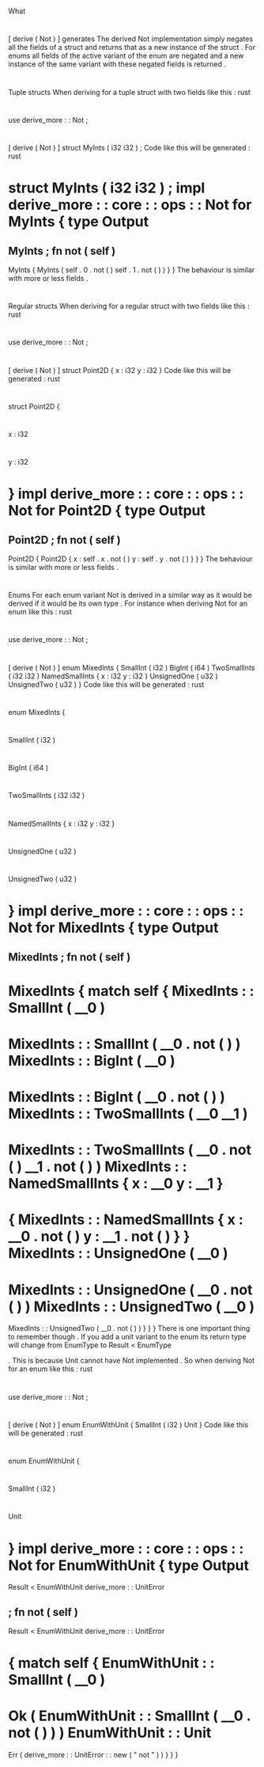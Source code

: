 #
What
#
[
derive
(
Not
)
]
generates
The
derived
Not
implementation
simply
negates
all
the
fields
of
a
struct
and
returns
that
as
a
new
instance
of
the
struct
.
For
enums
all
fields
of
the
active
variant
of
the
enum
are
negated
and
a
new
instance
of
the
same
variant
with
these
negated
fields
is
returned
.
#
#
Tuple
structs
When
deriving
for
a
tuple
struct
with
two
fields
like
this
:
rust
#
use
derive_more
:
:
Not
;
#
#
[
derive
(
Not
)
]
struct
MyInts
(
i32
i32
)
;
Code
like
this
will
be
generated
:
rust
#
struct
MyInts
(
i32
i32
)
;
impl
derive_more
:
:
core
:
:
ops
:
:
Not
for
MyInts
{
type
Output
=
MyInts
;
fn
not
(
self
)
-
>
MyInts
{
MyInts
(
self
.
0
.
not
(
)
self
.
1
.
not
(
)
)
}
}
The
behaviour
is
similar
with
more
or
less
fields
.
#
#
Regular
structs
When
deriving
for
a
regular
struct
with
two
fields
like
this
:
rust
#
use
derive_more
:
:
Not
;
#
#
[
derive
(
Not
)
]
struct
Point2D
{
x
:
i32
y
:
i32
}
Code
like
this
will
be
generated
:
rust
#
struct
Point2D
{
#
x
:
i32
#
y
:
i32
#
}
impl
derive_more
:
:
core
:
:
ops
:
:
Not
for
Point2D
{
type
Output
=
Point2D
;
fn
not
(
self
)
-
>
Point2D
{
Point2D
{
x
:
self
.
x
.
not
(
)
y
:
self
.
y
.
not
(
)
}
}
}
The
behaviour
is
similar
with
more
or
less
fields
.
#
#
Enums
For
each
enum
variant
Not
is
derived
in
a
similar
way
as
it
would
be
derived
if
it
would
be
its
own
type
.
For
instance
when
deriving
Not
for
an
enum
like
this
:
rust
#
use
derive_more
:
:
Not
;
#
#
[
derive
(
Not
)
]
enum
MixedInts
{
SmallInt
(
i32
)
BigInt
(
i64
)
TwoSmallInts
(
i32
i32
)
NamedSmallInts
{
x
:
i32
y
:
i32
}
UnsignedOne
(
u32
)
UnsignedTwo
(
u32
)
}
Code
like
this
will
be
generated
:
rust
#
enum
MixedInts
{
#
SmallInt
(
i32
)
#
BigInt
(
i64
)
#
TwoSmallInts
(
i32
i32
)
#
NamedSmallInts
{
x
:
i32
y
:
i32
}
#
UnsignedOne
(
u32
)
#
UnsignedTwo
(
u32
)
#
}
impl
derive_more
:
:
core
:
:
ops
:
:
Not
for
MixedInts
{
type
Output
=
MixedInts
;
fn
not
(
self
)
-
>
MixedInts
{
match
self
{
MixedInts
:
:
SmallInt
(
__0
)
=
>
MixedInts
:
:
SmallInt
(
__0
.
not
(
)
)
MixedInts
:
:
BigInt
(
__0
)
=
>
MixedInts
:
:
BigInt
(
__0
.
not
(
)
)
MixedInts
:
:
TwoSmallInts
(
__0
__1
)
=
>
MixedInts
:
:
TwoSmallInts
(
__0
.
not
(
)
__1
.
not
(
)
)
MixedInts
:
:
NamedSmallInts
{
x
:
__0
y
:
__1
}
=
>
{
MixedInts
:
:
NamedSmallInts
{
x
:
__0
.
not
(
)
y
:
__1
.
not
(
)
}
}
MixedInts
:
:
UnsignedOne
(
__0
)
=
>
MixedInts
:
:
UnsignedOne
(
__0
.
not
(
)
)
MixedInts
:
:
UnsignedTwo
(
__0
)
=
>
MixedInts
:
:
UnsignedTwo
(
__0
.
not
(
)
)
}
}
}
There
is
one
important
thing
to
remember
though
.
If
you
add
a
unit
variant
to
the
enum
its
return
type
will
change
from
EnumType
to
Result
<
EnumType
>
.
This
is
because
Unit
cannot
have
Not
implemented
.
So
when
deriving
Not
for
an
enum
like
this
:
rust
#
use
derive_more
:
:
Not
;
#
#
[
derive
(
Not
)
]
enum
EnumWithUnit
{
SmallInt
(
i32
)
Unit
}
Code
like
this
will
be
generated
:
rust
#
enum
EnumWithUnit
{
#
SmallInt
(
i32
)
#
Unit
#
}
impl
derive_more
:
:
core
:
:
ops
:
:
Not
for
EnumWithUnit
{
type
Output
=
Result
<
EnumWithUnit
derive_more
:
:
UnitError
>
;
fn
not
(
self
)
-
>
Result
<
EnumWithUnit
derive_more
:
:
UnitError
>
{
match
self
{
EnumWithUnit
:
:
SmallInt
(
__0
)
=
>
Ok
(
EnumWithUnit
:
:
SmallInt
(
__0
.
not
(
)
)
)
EnumWithUnit
:
:
Unit
=
>
Err
(
derive_more
:
:
UnitError
:
:
new
(
"
not
"
)
)
}
}
}
